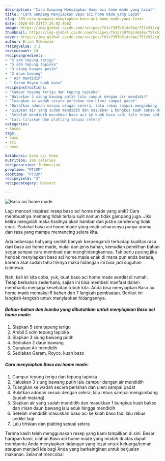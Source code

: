 ```yaml
---
description: "Cara Gampang Menyiapkan Baso aci home made yang Lezat"
title: "Cara Gampang Menyiapkan Baso aci home made yang Lezat"
slug: 839-cara-gampang-menyiapkan-baso-aci-home-made-yang-lezat
date: 2020-05-23T17:26:03.406Z
image: https://img-global.cpcdn.com/recipes/f61c7397b61de54e/751x532cq70/baso-aci-home-made-foto-resep-utama.jpg
thumbnail: https://img-global.cpcdn.com/recipes/f61c7397b61de54e/751x532cq70/baso-aci-home-made-foto-resep-utama.jpg
cover: https://img-global.cpcdn.com/recipes/f61c7397b61de54e/751x532cq70/baso-aci-home-made-foto-resep-utama.jpg
author: Brian McKenzie
ratingvalue: 3.2
reviewcount: 10
recipeingredient:
- "5 sdm tepung terigu"
- "5 sdm tepung tapioka"
- "3 siung bawang putih"
- "2 daun bawang"
- " Air mendidih"
- " Garam Royco kuah baso"
recipeinstructions:
- "Campur tepung terigu dan tepung tapioka"
- "Haluskan 3 siung bawang putih lalu campur dengan air mendidih"
- "Tuangkan ke wadah secara perlahan dan uleni sampai padat"
- "Bulatkan adonan sesuai dengan selera, lalu rebus sampai mengambang (sudah matang)"
- "Siapkan air yang sudah mendidih dan masukkan 1 bungkus kuah bakso dan irisan daun bawang lalu aduk hingga mendidih"
- "Setelah mendidih masukkan baso aci ke kuah baso tadi lalu rebus sedikit lagi"
- "Lalu tiriskan dan platting sesuai selera"
categories:
- Resep
tags:
- baso
- aci
- home

katakunci: baso aci home 
nutrition: 289 calories
recipecuisine: Indonesian
preptime: "PT28M"
cooktime: "PT32M"
recipeyield: "3"
recipecategory: Dessert

---
```



![Baso aci home made](https://img-global.cpcdn.com/recipes/f61c7397b61de54e/751x532cq70/baso-aci-home-made-foto-resep-utama.jpg)

Lagi mencari inspirasi resep baso aci home made yang unik? Cara membuatnya memang tidak terlalu sulit namun tidak gampang juga. Jika keliru mengolah maka hasilnya akan hambar dan justru cenderung tidak enak. Padahal baso aci home made yang enak seharusnya punya aroma dan rasa yang mampu memancing selera kita.



Ada beberapa hal yang sedikit banyak berpengaruh terhadap kualitas rasa dari baso aci home made, mulai dari jenis bahan, kemudian pemilihan bahan segar sampai cara membuat dan menghidangkannya. Tak perlu pusing jika hendak menyiapkan baso aci home made enak di mana pun anda berada, karena asal sudah tahu triknya maka hidangan ini bisa jadi suguhan istimewa.


Nah, kali ini kita coba, yuk, buat baso aci home made sendiri di rumah. Tetap berbahan sederhana, sajian ini bisa memberi manfaat dalam membantu menjaga kesehatan tubuh kita. Anda bisa menyiapkan Baso aci home made memakai 6 bahan dan 7 langkah pembuatan. Berikut ini langkah-langkah untuk menyiapkan hidangannya.

<!--inarticleads1-->

##### Bahan-bahan dan bumbu yang dibutuhkan untuk menyiapkan Baso aci home made:

1. Siapkan 5 sdm tepung terigu
1. Ambil 5 sdm tepung tapioka
1. Siapkan 3 siung bawang putih
1. Sediakan 2 daun bawang
1. Gunakan  Air mendidih
1. Sediakan  Garam, Royco, kuah baso




<!--inarticleads2-->

##### Cara menyiapkan Baso aci home made:

1. Campur tepung terigu dan tepung tapioka
1. Haluskan 3 siung bawang putih lalu campur dengan air mendidih
1. Tuangkan ke wadah secara perlahan dan uleni sampai padat
1. Bulatkan adonan sesuai dengan selera, lalu rebus sampai mengambang (sudah matang)
1. Siapkan air yang sudah mendidih dan masukkan 1 bungkus kuah bakso dan irisan daun bawang lalu aduk hingga mendidih
1. Setelah mendidih masukkan baso aci ke kuah baso tadi lalu rebus sedikit lagi
1. Lalu tiriskan dan platting sesuai selera




Terima kasih telah menggunakan resep yang kami tampilkan di sini. Besar harapan kami, olahan Baso aci home made yang mudah di atas dapat membantu Anda menyiapkan hidangan yang lezat untuk keluarga/teman ataupun menjadi ide bagi Anda yang berkeinginan untuk berjualan makanan. Selamat mencoba!
